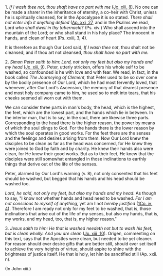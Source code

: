 
1\. _If I wash thee not, thou shaft have no part with me_ ([Jo. xiii, 8](https://vulgata.online/bible/Jo.xiii?ed=DR2&vfn=DR2.Jo.xiii.8:vs)). No one can be made a sharer in the inheritance of eternity, a co-heir with Christ, unless he is spiritually cleansed, for in the Apocalypse it is so stated. _There shall not enter info it anything defiled_ ([Ap. xxi, 27](https://vulgata.online/bible/Ap.xxi?ed=DR2&vfn=DR2.Ap.xxi.27:vs), and in the Psalms we read, Lord _who shall dwell in thy tabernacle_? (Ps. xiv.) Who shall ascend into the mountain of the Lord; or who shall stand in his holy place? The innocent in hands, and clean of heart ([Ps. xxiii, 3](https://vulgata.online/bible/Ps.xxiii?ed=DR2&vfn=DR2.Ps.xxiii.3:vs), 4).

It is therefore as though Our Lord said, _If I wash thee not_, thou shalt not be cleansed, and if thou art not cleansed, _thou shalt have no part with me._

2\. _Simon Peter saith to him: Lord, not only my feet but also my hands and my head_ ([Jo. xiii, 9](https://vulgata.online/bible/Jo.xiii?ed=DR2&vfn=DR2.Jo.xiii.9:vs)). Peter, utterly stricken, offers his whole self to be washed, so confounded is he with love and with fear. We read, in fact, in the book called _The Journeying of Clement_, that Peter used to be so over come by the bodily presence of Our Lord, which he had most fervently loved, that whenever, after Our Lord's Ascension, the memory of that dearest presence and most holy company came to him, he used so to melt into tears, that his cheeks seemed all worn out with them.

We can consider three parts in man's body, the head, which is the highest, the feet, which are the lowest part, and the hands which lie in between. In the interior man, that is to say, in the soul, there are likewise three parts. Corresponding to the head there is the higher reason, the power by means of which the soul clings to God. For the hands there is the lower reason by which the soul operates in good works. For the feet there are the senses and the feelings and desires arising from them. Now Our Lord knew the disciples to be clean as far as the head was concerned, for He knew they were joined to God by faith and by charity. He knew their hands also were clean, for He knew their good works. But as to their feet, He knew that the disciples were still somewhat entangled in those inclinations to earthly things that derive out of the life of the senses.

Peter, alarmed by Our Lord's warning (v. 8), not only consented that his feet should be washed, but begged that his hands and his head should be washed too.

_Lord, he said, not only my feet, but also my hands and my head_. As though to say, "I know not whether hands and head need to be washed. _For I am not conscious to myself of anything_, yet am I not _hereby justified_ ([1Co. iv, 4](https://vulgata.online/bible/1Co.iv?ed=DR2&vfn=DR2.1Co.iv.4:vs)). Therefore I am ready not only for my feet to be washed, that is, those inclinations that arise out of the life of my senses, but also my hands, that is, my works, and my head, too, that is, my higher reason."

3\. _Jesus saith to him: He that is washed needeth not but to wash his feet, but is clean wholly. And you are clean_ ([Jo. xiii, 10](https://vulgata.online/bible/Jo.xiii?ed=DR2&vfn=DR2.Jo.xiii.10:vs)). Origen, commenting on this text, says that the Apostles were clean, but needed to be yet cleaner. For reason should ever desire gifts that are better still, should ever set itself to achieve the very heights of virtue, should aspire to shine with the brightness of justice itself. He that is holy, let him be sanctified still (Ap. xxii. n).

(In John xiii.)


